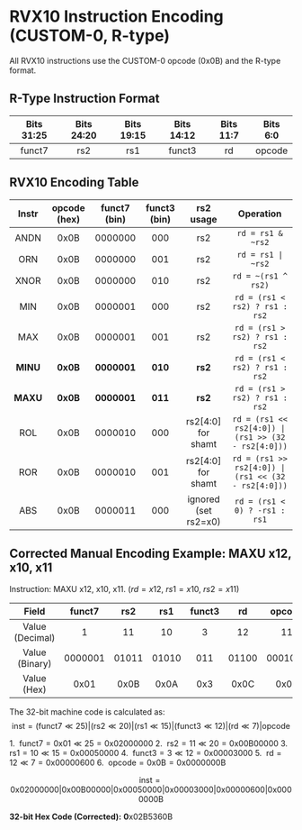 # RVX10 Instruction Encoding (CUSTOM-0, R-type)

All RVX10 instructions use the CUSTOM-0 opcode (0x0B) and the R-type format.

## R-Type Instruction Format

| Bits 31:25 | Bits 24:20 | Bits 19:15 | Bits 14:12 | Bits 11:7 | Bits 6:0 |
| :---: | :---: | :---: | :---: | :---: | :---: |
| funct7 | rs2 | rs1 | funct3 | rd | opcode |

## RVX10 Encoding Table

| Instr | opcode (hex) | funct7 (bin) | funct3 (bin) | rs2 usage | Operation |
| :---: | :---: | :---: | :---: | :---: | :---: |
| ANDN | 0x0B | 0000000 | 000 | rs2 | `rd = rs1 & ~rs2` |
| ORN | 0x0B | 0000000 | 001 | rs2 | `rd = rs1 \| ~rs2` |
| XNOR | 0x0B | 0000000 | 010 | rs2 | `rd = ~(rs1 ^ rs2)` |
| MIN | 0x0B | 0000001 | 000 | rs2 | `rd = (rs1 < rs2) ? rs1 : rs2` |
| MAX | 0x0B | 0000001 | 001 | rs2 | `rd = (rs1 > rs2) ? rs1 : rs2` |
| **MINU** | **0x0B** | **0000001** | **010** | **rs2** | `rd = (rs1 < rs2) ? rs1 : rs2` |
| **MAXU** | **0x0B** | **0000001** | **011** | **rs2** | `rd = (rs1 > rs2) ? rs1 : rs2` |
| ROL | 0x0B | 0000010 | 000 | rs2[4:0] for shamt | `rd = (rs1 << rs2[4:0]) \| (rs1 >> (32 - rs2[4:0]))` |
| ROR | 0x0B | 0000010 | 001 | rs2[4:0] for shamt | `rd = (rs1 >> rs2[4:0]) \| (rs1 << (32 - rs2[4:0]))` |
| ABS | 0x0B | 0000011 | 000 | ignored (set rs2=x0) | `rd = (rs1 < 0) ? -rs1 : rs1` |

## Corrected Manual Encoding Example: $\text{MAXU}$ x12, x10, x11

Instruction: $\text{MAXU}$ x12, x10, x11. ($rd=x12$, $rs1=x10$, $rs2=x11$)

| Field | funct7 | rs2 | rs1 | funct3 | rd | opcode |
| :---: | :---: | :---: | :---: | :---: | :---: | :---: |
| Value (Decimal) | 1 | 11 | 10 | 3 | 12 | 11 |
| Value (Binary) | 0000001 | 01011 | 01010 | 011 | 01100 | 0001011 |
| Value (Hex) | 0x01 | 0x0B | 0x0A | 0x3 | 0x0C | 0x0B |

The 32-bit machine code is calculated as:
$$\text{inst} = (\text{funct7}\ll25) | (\text{rs2}\ll20) | (\text{rs1}\ll15) | (\text{funct3}\ll12) | (\text{rd}\ll7) | \text{opcode}$$

1.  $\text{funct7} = 0\text{x01} \ll 25 = 0\text{x02000000}$
2.  $\text{rs2} = 11 \ll 20 = 0\text{x00B00000}$
3.  $\text{rs1} = 10 \ll 15 = 0\text{x00050000}$
4.  $\text{funct3} = 3 \ll 12 = 0\text{x00003000}$
5.  $\text{rd} = 12 \ll 7 = 0\text{x00000600}$
6.  $\text{opcode} = 0\text{x0B} = 0\text{x0000000B}$

$$\text{inst} = 0\text{x02000000} | 0\text{x00B00000} | 0\text{x00050000} | 0\text{x00003000} | 0\text{x00000600} | 0\text{x0000000B}$$

**32-bit Hex Code (Corrected):** $\mathbf{0\text{x02B5360B}}$
